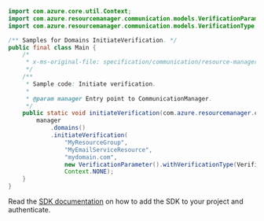 ```java
import com.azure.core.util.Context;
import com.azure.resourcemanager.communication.models.VerificationParameter;
import com.azure.resourcemanager.communication.models.VerificationType;

/** Samples for Domains InitiateVerification. */
public final class Main {
    /*
     * x-ms-original-file: specification/communication/resource-manager/Microsoft.Communication/preview/2021-10-01-preview/examples/domains/initiateVerification.json
     */
    /**
     * Sample code: Initiate verification.
     *
     * @param manager Entry point to CommunicationManager.
     */
    public static void initiateVerification(com.azure.resourcemanager.communication.CommunicationManager manager) {
        manager
            .domains()
            .initiateVerification(
                "MyResourceGroup",
                "MyEmailServiceResource",
                "mydomain.com",
                new VerificationParameter().withVerificationType(VerificationType.SPF),
                Context.NONE);
    }
}
```

Read the [SDK documentation](https://github.com/Azure/azure-sdk-for-java/blob/azure-resourcemanager-communication_1.1.0-beta.2/sdk/communication/azure-resourcemanager-communication/README.md) on how to add the SDK to your project and authenticate.

